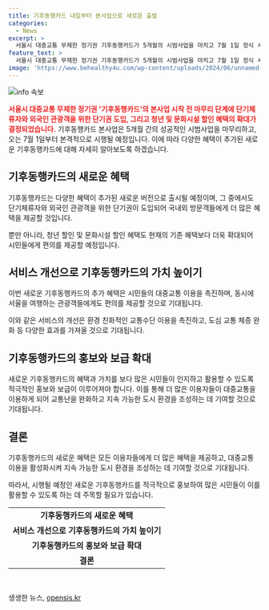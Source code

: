```yaml
---
title: 기후동행카드 내일부터 본사업으로 새로운 출발
categories:
  - News
excerpt: >
  서울시 대중교통 무제한 정기권 기후동행카드가 5개월의 시범사업을 마치고 7월 1일 정식 서비스에 돌입한다. 단기체류자와 외국인 관광객을 위한 단기권을 도입하고, 청년 및 문화시설 할인 혜택이 확대되었다. 이로 인해 서울시민들의 이동이 더욱 편리해진다.
feature_text: >
  서울시 대중교통 무제한 정기권 기후동행카드가 5개월의 시범사업을 마치고 7월 1일 정식 서비스에 돌입한다. 단기체류자와 외국인 관광객을 위한 단기권을 도입하고, 청년 및 문화시설 할인 혜택이 확대되었다. 이로 인해 서울시민들의 이동이 더욱 편리해진다.
image: 'https://www.behealthy4u.com/wp-content/uploads/2024/06/unnamed-file.png'
---
```


<p><img src="https://www.behealthy4u.com/wp-content/uploads/2024/06/unnamed-file.png" alt="info 속보" /></p>

<p><b><span style="color: #ee2323;">서울시 대중교통 무제한 정기권 '기후동행카드'의 본사업 시작 전 마무리 단계에 단기체류자와 외국인 관광객을 위한 단기권 도입, 그리고 청년 및 문화시설 할인 혜택의 확대가 결정되었습니다.</span></b> 기후동행카드 본사업은 5개월 간의 성공적인 시범사업을 마무리하고, 오는 7월 1일부터 본격적으로 시행될 예정입니다. 이에 따라 다양한 혜택이 추가된 새로운 기후동행카드에 대해 자세히 알아보도록 하겠습니다. </p>

<h2 data-ke-size="size26">기후동행카드의 새로운 혜택</h2>

<p data-ke-size="size16">기후동행카드는 다양한 혜택이 추가된 새로운 버전으로 출시될 예정이며, 그 중에서도 단기체류자와 외국인 관광객을 위한 단기권이 도입되어 국내외 방문객들에게 더 많은 혜택을 제공할 것입니다.</p>

<p data-ke-size="size16">뿐만 아니라, 청년 할인 및 문화시설 할인 혜택도 현재의 기존 혜택보다 더욱 확대되어 시민들에게 편의를 제공할 예정입니다.</p>

<h2 data-ke-size="size26">서비스 개선으로 기후동행카드의 가치 높이기</h2>

<p data-ke-size="size16">이번 새로운 기후동행카드의 추가 혜택은 시민들의 대중교통 이용을 촉진하며, 동시에 서울을 여행하는 관광객들에게도 편의를 제공할 것으로 기대됩니다.</p>

<p data-ke-size="size16">이와 같은 서비스의 개선은 환경 친화적인 교통수단 이용을 촉진하고, 도심 교통 체증 완화 등 다양한 효과를 가져올 것으로 기대됩니다.</p>

<h2 data-ke-size="size26">기후동행카드의 홍보와 보급 확대</h2>

<p data-ke-size="size16">새로운 기후동행카드의 혜택과 가치를 보다 많은 시민들이 인지하고 활용할 수 있도록 적극적인 홍보와 보급이 이루어져야 합니다. 이를 통해 더 많은 이용자들이 대중교통을 이용하게 되어 교통난을 완화하고 지속 가능한 도시 환경을 조성하는 데 기여할 것으로 기대됩니다.</p>

<h2 data-ke-size="size26">결론</h2>

<p data-ke-size="size16">기후동행카드의 새로운 혜택은 모든 이용자들에게 더 많은 혜택을 제공하고, 대중교통 이용을 활성화시켜 지속 가능한 도시 환경을 조성하는 데 기여할 것으로 기대됩니다.</p>

<p data-ke-size="size16">따라서, 시행될 예정인 새로운 기후동행카드를 적극적으로 홍보하여 많은 시민들이 이를 활용할 수 있도록 하는 데 주목할 필요가 있습니다.</p>

<table>
  <tbody>
    <tr>
      <td style="text-align: center; height: 17px;"><b>기후동행카드의 새로운 혜택</b></td>
    </tr>
    <tr>
      <td style="text-align: center; height: 17px;"><b>서비스 개선으로 기후동행카드의 가치 높이기</b></td>
    </tr>
    <tr>
      <td style="text-align: center; height: 17px;"><b>기후동행카드의 홍보와 보급 확대</b></td>
    </tr>
    <tr>
      <td style="text-align: center; height: 17px;"><b>결론</b></td>
    </tr>
  </tbody>
</table>

<p data-ke-size="size16">&nbsp;</p>
생생한 뉴스, <a href="https://opensis.kr" rel="dofollow">opensis.kr</a>


